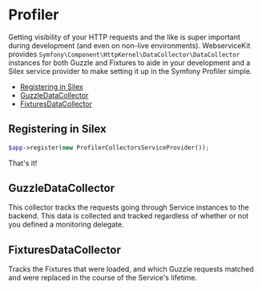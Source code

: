 # Profiler

Getting visibility of your HTTP requests and the like is super important during development (and even on
non-live environments). WebserviceKit provides `Symfony\Component\HttpKernel\DataCollector\DataCollector` instances
for both Guzzle and Fixtures to aide in your development and a Silex service provider to make setting it up in the
Symfony Profiler simple.

- [Registering in Silex](#registering-in-silex)
- [GuzzleDataCollector](#guzzledatacollector)
- [FixturesDataCollector](#fixturesdatacollector)

## Registering in Silex

```php
$app->register(new ProfilerCollectorsServiceProvider());
```

That's it!

## GuzzleDataCollector

This collector tracks the requests going through Service instances to the backend. This data is collected and tracked
regardless of whether or not you defined a monitoring delegate.

## FixturesDataCollector

Tracks the Fixtures that were loaded, and which Guzzle requests matched and were replaced in the course of the Service's
lifetime.
